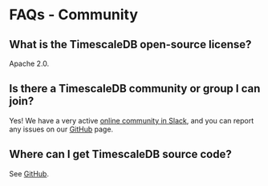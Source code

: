 # FAQs - Community

## What is the TimescaleDB open-source license?
Apache 2.0.

## Is there a TimescaleDB community or group I can join?
Yes!  We have a very active [online community in Slack][join_slack], and
you can report any issues on our [GitHub][] page.

## Where can I get TimescaleDB source code?
See [GitHub][].

[GitHub]: https://github.com/timescale/timescaledb/issues
[contact]: https://www.timescale.com/contact
[join_slack]: https://slack.timescale.com/
